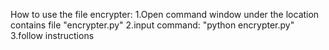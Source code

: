 How to use the file encrypter:
1.Open command window under the location contains file "encrypter.py"
2.input command: "python encrypter.py"
3.follow instructions